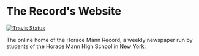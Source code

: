 # The Record's Website

[![Travis Status](https://travis-ci.org/HMRecord/website.svg?branch=master)](https://travis-ci.org/HMRecord/website)

The online home of the Horace Mann Record, a weekly newspaper run by students of the Horace Mann High School in New York.
